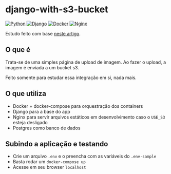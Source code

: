# django-with-s3-bucket

[![Python](https://img.shields.io/badge/python-%2314354C.svg?style=flat&logo=python&logoColor=white)](https://www.python.org/)
[![Django](https://img.shields.io/badge/django-%23092E20.svg?style=flat&logo=django&logoColor=white)](https://www.djangoproject.com/)
[![Docker](https://img.shields.io/badge/docker-%230db7ed.svg?style=flat&logo=docker&logoColor=white)](https://www.docker.com/)
[![Nginx](https://img.shields.io/badge/nginx-%23009639.svg?style=flat&logo=nginx&logoColor=white)](https://www.nginx.com/)

Estudo feito com base [neste artigo](https://testdriven.io/blog/storing-django-static-and-media-files-on-amazon-s3/).

## O que é

Trata-se de uma simples página de upload de imagem. Ao fazer o upload, a imagem é enviada a um bucket s3.

Feito somente para estudar essa integração em si, nada mais.

## O que utiliza

- Docker + docker-compose para orquestração dos containers
- Django para a base do app
- Nginx para servir arquivos estáticos em desenvolvimento caso o `USE_S3` esteja desligado
- Postgres como banco de dados

## Subindo a aplicação e testando

- Crie um arquivo `.env` e o preencha com as variáveis do `.env-sample`
- Basta rodar um `docker-compose up`
- Acesse em seu browser `localhost`
